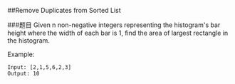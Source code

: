 ##Remove Duplicates from Sorted List

###题目
Given n non-negative integers representing the histogram's bar height where the width of each bar is 1, 
find the area of largest rectangle in the histogram.

Example:
```
Input: [2,1,5,6,2,3]
Output: 10
```